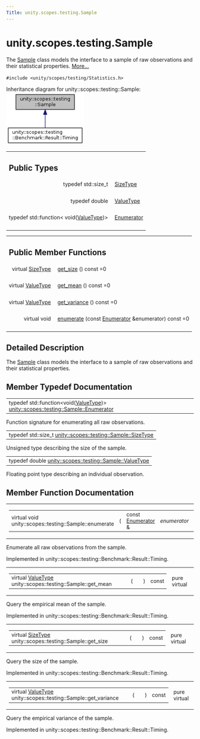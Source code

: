```yaml
---
Title: unity.scopes.testing.Sample
---
```


# unity.scopes.testing.Sample

<p>The <a class="el" href="index.html" title="The Sample class models the interface to a sample of raw observations and their statistical propertie...">Sample</a> class models the interface to a sample of raw observations and their statistical properties.  
<a href="#details">More...</a></p>
<p><code>#include &lt;unity/scopes/testing/Statistics.h&gt;</code></p>
Inheritance diagram for unity::scopes::testing::Sample:
<img src="../../../media/classunity_1_1scopes_1_1testing_1_1_sample__inherit__graph.png" border="0" alt="Inheritance graph"/>
<table class="memberdecls">
<tr class="heading"><td colspan="2"><h2 class="groupheader">
Public Types</h2></td></tr>
<tr class="memitem:a45542150c14b4486c58cb14cca3072e9"><td class="memItemLeft" align="right" valign="top">typedef std::size_t&#160;</td><td class="memItemRight" valign="bottom"><a class="el" href="#a45542150c14b4486c58cb14cca3072e9">SizeType</a></td></tr>
<tr class="separator:a45542150c14b4486c58cb14cca3072e9"><td class="memSeparator" colspan="2">&#160;</td></tr>
<tr class="memitem:a9e02cfa261b23b40c9da59cda6ab0dc8"><td class="memItemLeft" align="right" valign="top">typedef double&#160;</td><td class="memItemRight" valign="bottom"><a class="el" href="#a9e02cfa261b23b40c9da59cda6ab0dc8">ValueType</a></td></tr>
<tr class="separator:a9e02cfa261b23b40c9da59cda6ab0dc8"><td class="memSeparator" colspan="2">&#160;</td></tr>
<tr class="memitem:a4d588f4837a81c163ebd653d88648144"><td class="memItemLeft" align="right" valign="top">typedef std::function&lt; void(<a class="el" href="#a9e02cfa261b23b40c9da59cda6ab0dc8">ValueType</a>)&gt;&#160;</td><td class="memItemRight" valign="bottom"><a class="el" href="#a4d588f4837a81c163ebd653d88648144">Enumerator</a></td></tr>
<tr class="separator:a4d588f4837a81c163ebd653d88648144"><td class="memSeparator" colspan="2">&#160;</td></tr>
</table><table class="memberdecls">
<tr class="heading"><td colspan="2"><h2 class="groupheader">
Public Member Functions</h2></td></tr>
<tr class="memitem:ab37cab3e43f1a8cbc9955ab6ec5e7e40"><td class="memItemLeft" align="right" valign="top">virtual <a class="el" href="#a45542150c14b4486c58cb14cca3072e9">SizeType</a>&#160;</td><td class="memItemRight" valign="bottom"><a class="el" href="#ab37cab3e43f1a8cbc9955ab6ec5e7e40">get_size</a> () const =0</td></tr>
<tr class="separator:ab37cab3e43f1a8cbc9955ab6ec5e7e40"><td class="memSeparator" colspan="2">&#160;</td></tr>
<tr class="memitem:aa4e03bd0ca10b2172954b50a3c544667"><td class="memItemLeft" align="right" valign="top">virtual <a class="el" href="#a9e02cfa261b23b40c9da59cda6ab0dc8">ValueType</a>&#160;</td><td class="memItemRight" valign="bottom"><a class="el" href="#aa4e03bd0ca10b2172954b50a3c544667">get_mean</a> () const =0</td></tr>
<tr class="separator:aa4e03bd0ca10b2172954b50a3c544667"><td class="memSeparator" colspan="2">&#160;</td></tr>
<tr class="memitem:a646d6b0dca1081f812958c86ce7e8d01"><td class="memItemLeft" align="right" valign="top">virtual <a class="el" href="#a9e02cfa261b23b40c9da59cda6ab0dc8">ValueType</a>&#160;</td><td class="memItemRight" valign="bottom"><a class="el" href="#a646d6b0dca1081f812958c86ce7e8d01">get_variance</a> () const =0</td></tr>
<tr class="separator:a646d6b0dca1081f812958c86ce7e8d01"><td class="memSeparator" colspan="2">&#160;</td></tr>
<tr class="memitem:a051bdf96e55f8da92bb3829bbf650cf4"><td class="memItemLeft" align="right" valign="top">virtual void&#160;</td><td class="memItemRight" valign="bottom"><a class="el" href="#a051bdf96e55f8da92bb3829bbf650cf4">enumerate</a> (const <a class="el" href="#a4d588f4837a81c163ebd653d88648144">Enumerator</a> &amp;enumerator) const =0</td></tr>
<tr class="separator:a051bdf96e55f8da92bb3829bbf650cf4"><td class="memSeparator" colspan="2">&#160;</td></tr>
</table>
<a name="details" id="details"></a><h2 class="groupheader">Detailed Description</h2>
<p>The <a class="el" href="index.html" title="The Sample class models the interface to a sample of raw observations and their statistical propertie...">Sample</a> class models the interface to a sample of raw observations and their statistical properties. </p>
<h2 class="groupheader">Member Typedef Documentation</h2>
<table class="memname">
<tr>
<td class="memname">typedef std::function&lt;void(<a class="el" href="#a9e02cfa261b23b40c9da59cda6ab0dc8">ValueType</a>)&gt; <a class="el" href="#a4d588f4837a81c163ebd653d88648144">unity::scopes::testing::Sample::Enumerator</a></td>
</tr>
</table>
<p>Function signature for enumerating all raw observations. </p>
<table class="memname">
<tr>
<td class="memname">typedef std::size_t <a class="el" href="#a45542150c14b4486c58cb14cca3072e9">unity::scopes::testing::Sample::SizeType</a></td>
</tr>
</table>
<p>Unsigned type describing the size of the sample. </p>
<table class="memname">
<tr>
<td class="memname">typedef double <a class="el" href="#a9e02cfa261b23b40c9da59cda6ab0dc8">unity::scopes::testing::Sample::ValueType</a></td>
</tr>
</table>
<p>Floating point type describing an individual observation. </p>
<h2 class="groupheader">Member Function Documentation</h2>
<table class="mlabels">
<tr>
<td class="mlabels-left">
<table class="memname">
<tr>
<td class="memname">virtual void unity::scopes::testing::Sample::enumerate </td>
<td>(</td>
<td class="paramtype">const <a class="el" href="#a4d588f4837a81c163ebd653d88648144">Enumerator</a> &amp;&#160;</td>
<td class="paramname"><em>enumerator</em></td><td>)</td>
<td> const</td>
</tr>
</table>
</td>
<td class="mlabels-right">
<span class="mlabels"><span class="mlabel">pure virtual</span></span>  </td>
</tr>
</table>
<p>Enumerate all raw observations from the sample. </p>
<p>Implemented in unity::scopes::testing::Benchmark::Result::Timing.</p>
<table class="mlabels">
<tr>
<td class="mlabels-left">
<table class="memname">
<tr>
<td class="memname">virtual <a class="el" href="#a9e02cfa261b23b40c9da59cda6ab0dc8">ValueType</a> unity::scopes::testing::Sample::get_mean </td>
<td>(</td>
<td class="paramname"></td><td>)</td>
<td> const</td>
</tr>
</table>
</td>
<td class="mlabels-right">
<span class="mlabels"><span class="mlabel">pure virtual</span></span>  </td>
</tr>
</table>
<p>Query the empirical mean of the sample. </p>
<p>Implemented in unity::scopes::testing::Benchmark::Result::Timing.</p>
<table class="mlabels">
<tr>
<td class="mlabels-left">
<table class="memname">
<tr>
<td class="memname">virtual <a class="el" href="#a45542150c14b4486c58cb14cca3072e9">SizeType</a> unity::scopes::testing::Sample::get_size </td>
<td>(</td>
<td class="paramname"></td><td>)</td>
<td> const</td>
</tr>
</table>
</td>
<td class="mlabels-right">
<span class="mlabels"><span class="mlabel">pure virtual</span></span>  </td>
</tr>
</table>
<p>Query the size of the sample. </p>
<p>Implemented in unity::scopes::testing::Benchmark::Result::Timing.</p>
<table class="mlabels">
<tr>
<td class="mlabels-left">
<table class="memname">
<tr>
<td class="memname">virtual <a class="el" href="#a9e02cfa261b23b40c9da59cda6ab0dc8">ValueType</a> unity::scopes::testing::Sample::get_variance </td>
<td>(</td>
<td class="paramname"></td><td>)</td>
<td> const</td>
</tr>
</table>
</td>
<td class="mlabels-right">
<span class="mlabels"><span class="mlabel">pure virtual</span></span>  </td>
</tr>
</table>
<p>Query the empirical variance of the sample. </p>
<p>Implemented in unity::scopes::testing::Benchmark::Result::Timing.</p>
